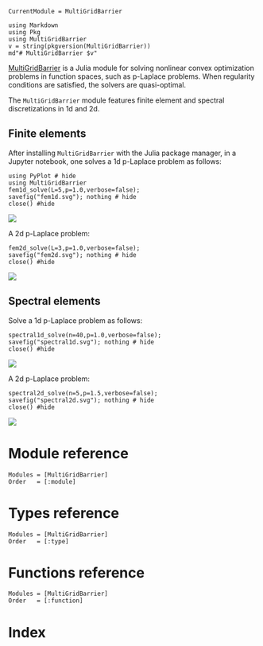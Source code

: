 ```@meta
CurrentModule = MultiGridBarrier
```

```@eval
using Markdown
using Pkg
using MultiGridBarrier
v = string(pkgversion(MultiGridBarrier))
md"# MultiGridBarrier $v"
```

[MultiGridBarrier](https://github.com/sloisel/MultiGridBarrier.jl) is a Julia module for solving nonlinear convex optimization problems in function spaces, such as p-Laplace problems. When regularity conditions are satisfied, the solvers are quasi-optimal.

The `MultiGridBarrier` module features finite element and spectral discretizations in 1d and 2d.

## Finite elements

After installing `MultiGridBarrier` with the Julia package manager, in a Jupyter notebook, one solves a 1d p-Laplace problem as follows:
```@example 1
using PyPlot # hide
using MultiGridBarrier
fem1d_solve(L=5,p=1.0,verbose=false);
savefig("fem1d.svg"); nothing # hide
close() #hide
```

![](fem1d.svg)

A 2d p-Laplace problem:
```@example 1
fem2d_solve(L=3,p=1.0,verbose=false);
savefig("fem2d.svg"); nothing # hide
close() #hide
```

![](fem2d.svg)

## Spectral elements

Solve a 1d p-Laplace problem as follows:
```@example 1
spectral1d_solve(n=40,p=1.0,verbose=false);
savefig("spectral1d.svg"); nothing # hide
close() #hide
```

![](spectral1d.svg)

A 2d p-Laplace problem:
```@example 1
spectral2d_solve(n=5,p=1.5,verbose=false);
savefig("spectral2d.svg"); nothing # hide
close() #hide
```

![](spectral2d.svg)

# Module reference

```@autodocs
Modules = [MultiGridBarrier]
Order   = [:module]
```

# Types reference

```@autodocs
Modules = [MultiGridBarrier]
Order   = [:type]
```

# Functions reference

```@autodocs
Modules = [MultiGridBarrier]
Order   = [:function]
```

# Index

```@index
```

